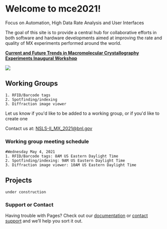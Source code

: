 # Welcome to mce2021!

Focus on Automation, High Data Rate Analysis and User Interfaces

The goal of this site is to provide a central hub for collaborative efforts in both software and hardware developments aimed at improving the rate and quality of MX experiments performed around the world.

[**Current and Future Trends in Macromolecular Crystallography Experiments Inaugural Workshop**](https://www.bnl.gov/mce2021)

<img src="https://mce2021.github.io/images/AMX_hutch.png" />

## Working Groups
```
1. RFID/Barcode tags
2. Spotfinding/indexing
3. Diffraction image viewer
```
Let us know if you'd like to be added to a working group, or if you'd like to create one

Contact us at: NSLS-II_MX_2021@bnl.gov


### Working group meeting schedule
```
#Wednesday May 4, 2021
1. RFID/Barcode tags: 8AM US Eastern Daylight Time
2. Spotfinding/indexing: 9AM US Eastern Daylight Time
3. Diffraction image viewer: 10AM US Eastern Daylight Time
```

## Projects
```
under construction
```

### Support or Contact

Having trouble with Pages? Check out our [documentation](https://docs.github.com/categories/github-pages-basics/) or [contact support](https://support.github.com/contact) and we’ll help you sort it out.
